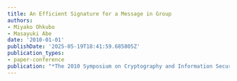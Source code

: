 ```yaml
---
title: An Efficient Signature for a Message in Group
authors:
- Miyako Ohkubo
- Masayuki Abe
date: '2010-01-01'
publishDate: '2025-05-19T18:41:59.685805Z'
publication_types:
- paper-conference
publication: "*The 2010 Symposium on Cryptography and Information Security (SCIS'10)*"
---
```

